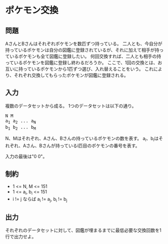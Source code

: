 # ポケモン交換

## 問題

AさんとBさんはそれぞれポケモンを数匹ずつ持っている。
二人とも、今自分が持っているポケモンは自分の図鑑に登録されているが、それに加えて相手が持っているポケモンも全て図鑑に登録したい。
何回交換すれば、二人とも相手の持っているポケモンを図鑑に登録し終わるだろうか。
ここで、1回の交換とは、お互いに持っているポケモンから1匹ずつ選び、入れ替えることをいう。
これにより、それぞれ交換してもらったポケモンが図鑑に登録される。

## 入力

複数のデータセットから成る。
1つのデータセットは以下の通り。

<pre>
N M
a<sub>1</sub> a<sub>2</sub> ... a<sub>N</sub>
b<sub>1</sub> b<sub>2</sub> ... b<sub>M</sub>
</pre>

N、Mはそれぞれ、Aさん、Bさんの持っているポケモンの数を表す。
a<sub>i</sub>、b<sub>i</sub>はそれぞれ、Aさん、Bさんが持っているi匹目のポケモンの番号を表す。

入力の最後は"0 0"。

## 制約

* 1 <= N, M <= 151
* 1 <= a<sub>i</sub>, b<sub>i</sub> <= 151
* i != j ならば a<sub>i</sub> != a<sub>j</sub>, b<sub>i</sub> != b<sub>j</sub>

## 出力

それぞれのデータセットに対して、図鑑が埋まるまでに最低必要な交換回数を1行で出力せよ。
